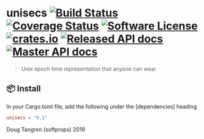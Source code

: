# unisecs [![Build Status](https://travis-ci.org/softprops/unisecs.svg?branch=master)](https://travis-ci.org/softprops/unisecs) [![Coverage Status](https://coveralls.io/repos/github/softprops/unisecs/badge.svg)](https://coveralls.io/github/softprops/unisecs) [![Software License](https://img.shields.io/badge/license-MIT-brightgreen.svg)](LICENSE) [![crates.io](http://meritbadge.herokuapp.com/unisecs)](https://crates.io/crates/unisecs) [![Released API docs](https://docs.rs/unisecs/badge.svg)](http://docs.rs/unisecs) [![Master API docs](https://img.shields.io/badge/docs-master-green.svg)](https://softprops.github.io/unisecs)

> Unix epoch time representation that anyone can wear

## 📦 Install

In your Cargo.toml file, add the following under the [dependencies] heading

```toml
unisecs = "0.1"
```

Doug Tangren (softprops) 2019